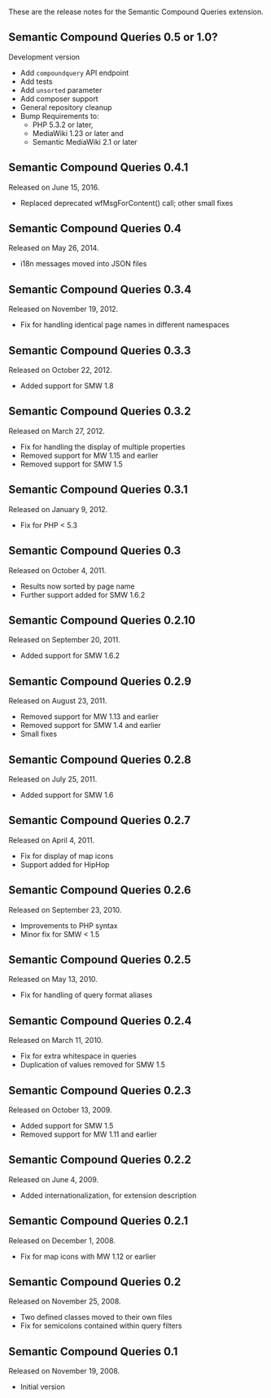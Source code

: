 These are the release notes for the Semantic Compound Queries extension.

## Semantic Compound Queries 0.5 or 1.0?

Development version

* Add `compoundquery` API endpoint
* Add tests
* Add `unsorted` parameter
* Add composer support
* General repository cleanup
* Bump Requirements to:
  * PHP 5.3.2 or later,
  * MediaWiki 1.23 or later and
  * Semantic MediaWiki 2.1 or later

## Semantic Compound Queries 0.4.1

Released on June 15, 2016.

* Replaced deprecated wfMsgForContent() call; other small fixes

## Semantic Compound Queries 0.4

Released on  May 26, 2014.

* i18n messages moved into JSON files

## Semantic Compound Queries 0.3.4

Released on  November 19, 2012.

* Fix for handling identical page names in different namespaces

## Semantic Compound Queries 0.3.3

Released on  October 22, 2012.

* Added support for SMW 1.8

## Semantic Compound Queries 0.3.2

Released on  March 27, 2012.

* Fix for handling the display of multiple properties
* Removed support for MW 1.15 and earlier
* Removed support for SMW 1.5

## Semantic Compound Queries 0.3.1

Released on  January 9, 2012.

* Fix for PHP < 5.3

## Semantic Compound Queries 0.3

Released on  October 4, 2011.

* Results now sorted by page name
* Further support added for SMW 1.6.2

## Semantic Compound Queries 0.2.10

Released on September 20, 2011.

* Added support for SMW 1.6.2

## Semantic Compound Queries 0.2.9

Released on August 23, 2011.

* Removed support for MW 1.13 and earlier
* Removed support for SMW 1.4 and earlier
* Small fixes

## Semantic Compound Queries 0.2.8

Released on July 25, 2011.

* Added support for SMW 1.6

## Semantic Compound Queries 0.2.7

Released on April 4, 2011.

* Fix for display of map icons
* Support added for HipHop

## Semantic Compound Queries 0.2.6

Released on September 23, 2010.

* Improvements to PHP syntax
* Minor fix for SMW < 1.5

## Semantic Compound Queries 0.2.5

Released on May 13, 2010.

* Fix for handling of query format aliases

## Semantic Compound Queries 0.2.4

Released on March 11, 2010.

* Fix for extra whitespace in queries
* Duplication of values removed for SMW 1.5

## Semantic Compound Queries 0.2.3

Released on October 13, 2009.

* Added support for SMW 1.5
* Removed support for MW 1.11 and earlier

## Semantic Compound Queries 0.2.2

Released on June 4, 2009.

* Added internationalization, for extension description

## Semantic Compound Queries 0.2.1

Released on December 1, 2008.

* Fix for map icons with MW 1.12 or earlier

## Semantic Compound Queries 0.2

Released on November 25, 2008.

* Two defined classes moved to their own files
* Fix for semicolons contained within query filters

## Semantic Compound Queries 0.1

Released on November 19, 2008.

* Initial version

